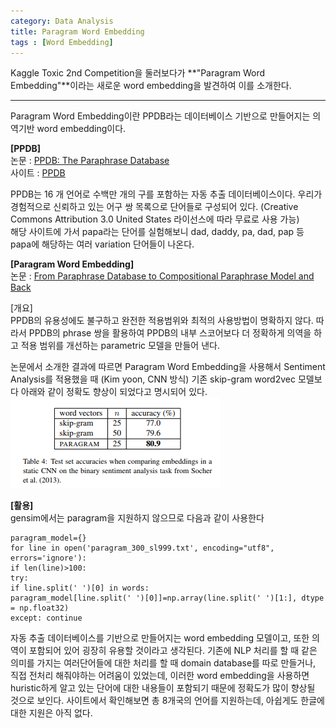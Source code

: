 ```yaml
---
category: Data Analysis  
title: Paragram Word Embedding    
tags : [Word Embedding]   
---
```

Kaggle Toxic 2nd Competition을 둘러보다가 **"Paragram Word Embedding"**이라는 새로운  word embedding을 발견하여 이를 소개한다.  


----------
Paragram Word Embedding이란 PPDB라는 데이터베이스 기반으로 만들어지는 의역기반 word embedding이다.  

**[PPDB]**  
논문 : [PPDB: The Paraphrase Database](http://www.cis.upenn.edu/~ccb/ppdb/pdf/ppdb-naacl-2013.pdf)    
사이트 : [PPDB](http://paraphrase.org/#/)

PPDB는 16 개 언어로 수백만 개의 구를 포함하는 자동 추출 데이터베이스이다. 우리가 경험적으로 신뢰하고 있는 어구 쌍 목록으로 단어들로 구성되어 있다. (Creative Commons Attribution 3.0 United States 라이선스에 따라 무료로 사용 가능)  
해당 사이트에 가서 papa라는 단어를 실험해보니 dad, daddy, pa, dad, pap 등 papa에 해당하는 여러 variation 단어들이 나온다. 

**[Paragram Word Embedding]**  
논문 : [From Paraphrase Database to Compositional Paraphrase Model and Back](http://cogcomp.org/papers/WietingBaGiLiRo15.pdf)

[개요]  
PPDB의 유용성에도 불구하고 완전한 적용범위와 최적의 사용방법이 명확하지 않다. 따라서 PPDB의 phrase 쌍을 활용하여 PPDB의 내부 스코어보다 더 정확하게 의역을 하고 적용 범위를 개선하는 parametric 모델을 만들어 낸다. 

논문에서 소개한 결과에 따르면 Paragram Word Embedding을 사용해서 Sentiment Analysis를 적용했을 때 (Kim yoon, CNN 방식) 기존 skip-gram word2vec 모델보다 아래와 같이 정확도 향상이 되었다고 명시되어 있다.  
![png](/assets/img/compare.png)


**[활용]**  
gensim에서는 paragram을 지원하지 않으므로 다음과 같이 사용한다
    
    paragram_model={}
    for line in open('paragram_300_sl999.txt', encoding="utf8", errors='ignore'):
    if len(line)>100:
    try:
    if line.split(' ')[0] in words:
    paragram_model[line.split(' ')[0]]=np.array(line.split(' ')[1:], dtype = np.float32)
    except: continue
  
자동 추출 데이터베이스를 기반으로 만들어지는 word embedding 모델이고, 또한 의역이 포함되어 있어 굉장히 유용할 것이라고 생각된다. 기존에 NLP 처리를 할 때 같은 의미를 가지는 여러단어들에 대한 처리를 할 때 domain database를 따로 만들거나, 직접 전처리 해줘야하는 어려움이 있었는데, 이러한 word embedding을 사용하면 huristic하게 알고 있는 단어에 대한 내용들이 포함되기 때문에 정확도가 많이 향상될 것으로 보인다. 사이트에서 확인해보면 총 8개국의 언어를 지원하는데, 아쉽게도 한글에 대한 지원은 아직 없다.


